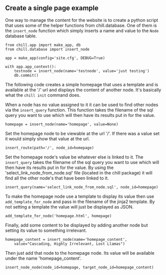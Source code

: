 ## Create a single page example

One way to manage the content for the website is to create a python script that
uses some of the helper functions from chill.database. One of them is the
`insert_node` function which simply inserts a name and value to the `Node`
database table.

    from chill.app import make_app, db
    from chill.database import insert_node

    app = make_app(config='site.cfg', DEBUG=True)

    with app.app_context():
        testnode = insert_node(name='testnode', value='just testing')
        db.commit()

The following code creates a simple homepage that uses a template and is
available at the '/' url and displays the content of another node. It's
basically what the `chill init` command does.

When a node has no value assigned to it it can be used to find other nodes via
the `insert_query` function. This function takes the filename of the sql
query you want to use which will then have its results put in for the value.

    homepage = insert_node(name='homepage', value=None)

Set the homepage node to be viewable at the url '/'. If there was a value set
it would simply show that value at the url.

    insert_route(path='/', node_id=homepage)

Set the homepage node's value be whatever else is linked to it. The
`insert_query` takes the filename of the sql query you want to use which
will then have its results put in for the value. By using the
'select_link_node_from_node.sql' file (located in the chill package) it will
find all the other node's that have been linked to it.

    insert_query(name='select_link_node_from_node.sql', node_id=homepage)

To make the homepage node use a template to display its value then use
`add_template_for_node` and pass in the filename of the jinja2 template. By not
setting a template the value will just be displayed as JSON.

    add_template_for_node('homepage.html', homepage)

Finally, add some content to be displayed by adding another node but setting
its value to something irrelevant.

    homepage_content = insert_node(name='homepage_content',
        value="Cascading, Highly Irrelevant, Lost Llamas")

Then just add that node to the homepage node. Its value will be available under
the name 'homepage_content'.

    insert_node_node(node_id=homepage, target_node_id=homepage_content)
